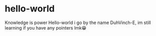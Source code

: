 # hello-world
Knowledge is power 
Hello-world i go by the name DuhVinch-E,  im still learning if you have any pointers lmk😁
